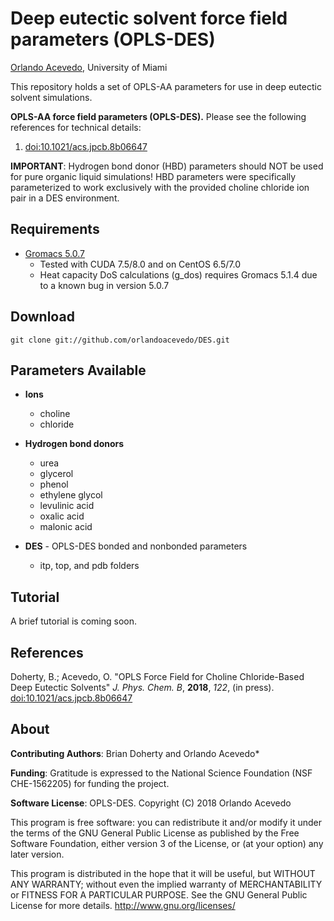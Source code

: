 Deep eutectic solvent force field parameters (OPLS-DES)
=================================================

[Orlando Acevedo](http://www.acevedoresearch.com), University of Miami

This repository holds a set of OPLS-AA parameters for use in deep eutectic solvent simulations. 

**OPLS-AA force field parameters (OPLS-DES).**
Please see the following references for technical details:
1. [doi:10.1021/acs.jpcb.8b06647](http://pubs.acs.org/doi/abs/10.1021/acs.jpcb.8b06647)

**IMPORTANT**: Hydrogen bond donor (HBD) parameters should NOT be used for pure organic liquid simulations! HBD parameters were specifically parameterized to work exclusively with the provided choline chloride ion pair in a DES environment.

Requirements
------------
* [Gromacs 5.0.7](http://www.gromacs.org/Downloads)
    * Tested with CUDA 7.5/8.0 and on CentOS 6.5/7.0
    * Heat capacity DoS calculations (g_dos) requires Gromacs 5.1.4 due to a known bug in version 5.0.7
    
Download
-----
```
git clone git://github.com/orlandoacevedo/DES.git
```

Parameters Available
--------------------
* **Ions**
    * choline
    * chloride
* **Hydrogen bond donors**
    * urea
    * glycerol
    * phenol
    * ethylene glycol
    * levulinic acid
    * oxalic acid
    * malonic acid
    
* **DES** - OPLS-DES bonded and nonbonded parameters
    * itp, top, and pdb folders

Tutorial
--------
A brief tutorial is coming soon.


References
----------
Doherty, B.; Acevedo, O. "OPLS Force Field for Choline Chloride-Based Deep Eutectic Solvents" *J. Phys. Chem. B*, **2018**, *122*, (in press). [doi:10.1021/acs.jpcb.8b06647](http://pubs.acs.org/doi/abs/10.1021/acs.jpcb.8b06647)

About
-----
**Contributing Authors**: Brian Doherty and Orlando Acevedo*

**Funding**: Gratitude is expressed to the National Science Foundation (NSF CHE-1562205) for funding the project.

**Software License**:
OPLS-DES.
Copyright (C) 2018 Orlando Acevedo

This program is free software: you can redistribute it and/or modify
it under the terms of the GNU General Public License as published by
the Free Software Foundation, either version 3 of the License, or
(at your option) any later version.

This program is distributed in the hope that it will be useful,
but WITHOUT ANY WARRANTY; without even the implied warranty of
MERCHANTABILITY or FITNESS FOR A PARTICULAR PURPOSE.  See the
GNU General Public License for more details. <http://www.gnu.org/licenses/>

